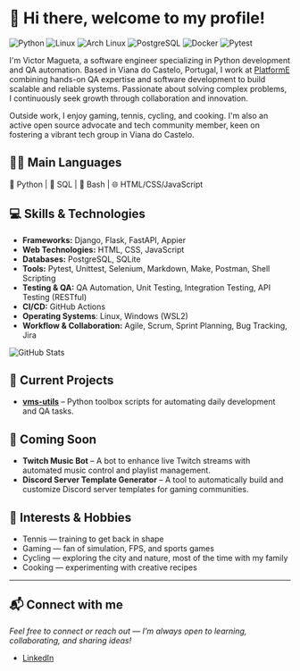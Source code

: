 # 👋 Hi there, welcome to my profile!

![Python](https://img.shields.io/badge/Python-3776AB?style=flat-square&logo=python&logoColor=white)
![Linux](https://img.shields.io/badge/Linux-FCC624?style=flat-square&logo=linux&logoColor=black)
![Arch Linux](https://img.shields.io/badge/Arch_Linux-1793D1?style=flat-square&logo=arch-linux&logoColor=white)
![PostgreSQL](https://img.shields.io/badge/PostgreSQL-336791?style=flat-square&logo=postgresql&logoColor=white)
![Docker](https://img.shields.io/badge/Docker-2496ED?style=flat-square&logo=docker&logoColor=white)
![Pytest](https://img.shields.io/badge/Pytest-0A9EDC?style=flat-square&logo=pytest&logoColor=white)

I'm Victor Magueta, a software engineer specializing in Python development and QA automation. Based in Viana do Castelo, Portugal, I work at [PlatformE](https://www.platforme.com/) combining hands-on QA expertise and software development to build scalable and reliable systems. Passionate about solving complex problems, I continuously seek growth through collaboration and innovation.

Outside work, I enjoy gaming, tennis, cycling, and cooking. I'm also an active open source advocate and tech community member, keen on fostering a vibrant tech group in Viana do Castelo.

## 🧑‍💻 Main Languages

🐍 Python | 🐘 SQL | 🐚 Bash | 🌐 HTML/CSS/JavaScript

## 💻 Skills & Technologies

- **Frameworks:** Django, Flask, FastAPI, Appier
- **Web Technologies:** HTML, CSS, JavaScript
- **Databases:** PostgreSQL, SQLite  
- **Tools:** Pytest, Unittest, Selenium, Markdown, Make, Postman, Shell Scripting  
- **Testing & QA:** QA Automation, Unit Testing, Integration Testing, API Testing (RESTful) 
- **CI/CD:** GitHub Actions
- **Operating Systems**: Linux, Windows (WSL2)
- **Workflow & Collaboration:** Agile, Scrum, Sprint Planning, Bug Tracking, Jira

![GitHub Stats](https://github-readme-stats.vercel.app/api?username=vmagueta&theme=gruvbox&hide_border=false&include_all_commits=false&count_private=false)

## 🚧 Current Projects

- **[vms-utils](https://github.com/vmagueta/vms-utils)** – Python toolbox scripts for automating daily development and QA tasks.

## 🚀 Coming Soon

- **Twitch Music Bot** – A bot to enhance live Twitch streams with automated music control and playlist management.
- **Discord Server Template Generator** – A tool to automatically build and customize Discord server templates for gaming communities.


## 🎾 Interests & Hobbies

- Tennis — training to get back in shape  
- Gaming — fan of simulation, FPS, and sports games  
- Cycling — exploring the city and nature, most of the time with my family  
- Cooking — experimenting with creative recipes  

---
## 📬 Connect with me
*Feel free to connect or reach out — I’m always open to learning, collaborating, and sharing ideas!*

- [LinkedIn](https://www.linkedin.com/in/victormsoler/)
